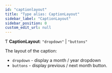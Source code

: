 ```yaml
---
id: "captionlayout"
title: "Type alias: CaptionLayout"
sidebar_label: "CaptionLayout"
sidebar_position: 0
custom_edit_url: null
---
```


Ƭ **CaptionLayout**: ``"dropdown"`` \| ``"buttons"``

The layout of the caption:

- `dropdown` - display a month / year dropdown
- `buttons` - display previous / next month button.
